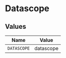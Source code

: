 # Datascope


## Values

| Name        | Value       |
| ----------- | ----------- |
| `DATASCOPE` | datascope   |